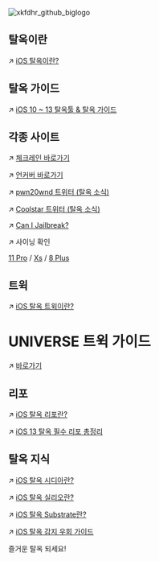 ![xkfdhr_github_biglogo](https://user-images.githubusercontent.com/63099769/78632902-29a3e800-78db-11ea-92e1-f8177902c73e.png)

## 탈옥이란
↗ [iOS 탈옥이란?](https://powr.tistory.com/4)

## 탈옥 가이드
↗ [iOS 10 ~ 13 탈옥툴 & 탈옥 가이드](https://www.clien.net/service/board/cm_iphonien/14706175)

## 각종 사이트
↗ [체크레인 바로가기](https://checkra.in/)

↗ [언커버 바로가기](https://unc0ver.dev/)

↗ [pwn20wnd 트위터 (탈옥 소식)](https://twitter.com/Pwn20wnd)

↗ [Coolstar 트위터 (탈옥 소식)](https://twitter.com/cstar_ow)

↗ [Can I Jailbreak?](http://canijailbreak.com/)

↗ 사이닝 확인

[11 Pro](https://ipsw.me/iPhone12,3) / [Xs](https://ipsw.me/iPhone11,2) / [8 Plus](https://ipsw.me/iPhone10,2)

## 트윅
↗ [iOS 탈옥 트윅이란?](https://powr.tistory.com/5)

# UNIVERSE 트윅 가이드
↗ [바로가기](https://xkfdhr.github.io/page/utg)

## 리포
↗ [iOS 탈옥 리포란?](https://powr.tistory.com/6)

↗ [iOS 13 탈옥 필수 리포 총정리](https://powr.tistory.com/11)

## 탈옥 지식
↗ [iOS 탈옥 시디아란?](https://powr.tistory.com/8)

↗ [iOS 탈옥 실리오란?](https://powr.tistory.com/9)

↗ [iOS 탈옥 Substrate란?](https://powr.tistory.com/7)

↗ [iOS 탈옥 감지 우회 가이드](https://powr.tistory.com/19)

즐거운 탈옥 되세요!
